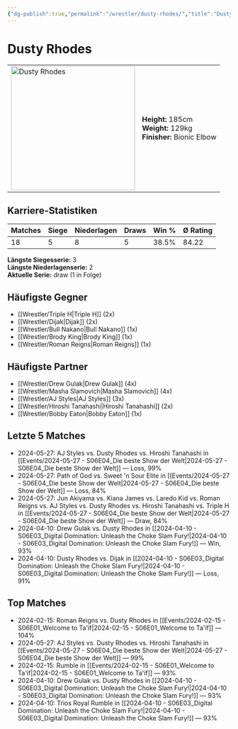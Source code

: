 ```yaml
---
{"dg-publish":true,"permalink":"/wrestler/dusty-rhodes/","title":"Dusty Rhodes","tags":["wrestler"],"noteIcon":""}
---
```



# Dusty Rhodes

<table>
        <tr>
        <td><img src="https://github.com/CptSpaulding1980/choke-slam-wrestling/releases/download/images/Dusty_Rhodes.png" width="280" alt="Dusty Rhodes"></td>
        <td>
        <b>Height:</b> 185cm<br>
        <b>Weight:</b> 129kg<br>
        <b>Finisher:</b> Bionic Elbow<br>
        </td>
        </tr>
        </table>
        

## Karriere-Statistiken

| Matches | Siege | Niederlagen | Draws | Win % | Ø Rating |
|---------|-------|-------------|-------|-------|-----------|
| 18 | 5 | 8 | 5 | 38.5% | 84.22 |

**Längste Siegesserie:** 3<br>**Längste Niederlagenserie:** 2<br>**Aktuelle Serie:** draw (1 in Folge)


## Häufigste Gegner
- [[Wrestler/Triple H\|Triple H]] (2x)
- [[Wrestler/Dijak\|Dijak]] (2x)
- [[Wrestler/Bull Nakano\|Bull Nakano]] (1x)
- [[Wrestler/Brody King\|Brody King]] (1x)
- [[Wrestler/Roman Reigns\|Roman Reigns]] (1x)

## Häufigste Partner
- [[Wrestler/Drew Gulak\|Drew Gulak]] (4x)
- [[Wrestler/Masha Slamovich\|Masha Slamovich]] (4x)
- [[Wrestler/AJ Styles\|AJ Styles]] (3x)
- [[Wrestler/Hiroshi Tanahashi\|Hiroshi Tanahashi]] (2x)
- [[Wrestler/Bobby Eaton\|Bobby Eaton]] (1x)

## Letzte 5 Matches
- 2024-05-27: AJ Styles vs. Dusty Rhodes vs. Hiroshi Tanahashi in [[Events/2024-05-27 - S06E04_Die beste Show der Welt\|2024-05-27 - S06E04_Die beste Show der Welt]] — Loss, 99%
- 2024-05-27: Path of God vs. Sweet 'n Sour Elite in [[Events/2024-05-27 - S06E04_Die beste Show der Welt\|2024-05-27 - S06E04_Die beste Show der Welt]] — Loss, 84%
- 2024-05-27: Jun Akiyama vs. Kiana James vs. Laredo Kid vs. Roman Reigns vs. AJ Styles vs. Dusty Rhodes vs. Hiroshi Tanahashi vs. Triple H in [[Events/2024-05-27 - S06E04_Die beste Show der Welt\|2024-05-27 - S06E04_Die beste Show der Welt]] — Draw, 84%
- 2024-04-10: Drew Gulak vs. Dusty Rhodes in [[2024-04-10 - S06E03_Digital Domination: Unleash the Choke Slam Fury!\|2024-04-10 - S06E03_Digital Domination: Unleash the Choke Slam Fury!]] — Win, 93%
- 2024-04-10: Dusty Rhodes vs. Dijak in [[2024-04-10 - S06E03_Digital Domination: Unleash the Choke Slam Fury!\|2024-04-10 - S06E03_Digital Domination: Unleash the Choke Slam Fury!]] — Loss, 91%

## Top Matches
- 2024-02-15: Roman Reigns vs. Dusty Rhodes in [[Events/2024-02-15 - S06E01_Welcome to Ta'if\|2024-02-15 - S06E01_Welcome to Ta'if]] — 104%
- 2024-05-27: AJ Styles vs. Dusty Rhodes vs. Hiroshi Tanahashi in [[Events/2024-05-27 - S06E04_Die beste Show der Welt\|2024-05-27 - S06E04_Die beste Show der Welt]] — 99%
- 2024-02-15: Rumble in [[Events/2024-02-15 - S06E01_Welcome to Ta'if\|2024-02-15 - S06E01_Welcome to Ta'if]] — 93%
- 2024-04-10: Drew Gulak vs. Dusty Rhodes in [[2024-04-10 - S06E03_Digital Domination: Unleash the Choke Slam Fury!\|2024-04-10 - S06E03_Digital Domination: Unleash the Choke Slam Fury!]] — 93%
- 2024-04-10: Trios Royal Rumble in [[2024-04-10 - S06E03_Digital Domination: Unleash the Choke Slam Fury!\|2024-04-10 - S06E03_Digital Domination: Unleash the Choke Slam Fury!]] — 93%
